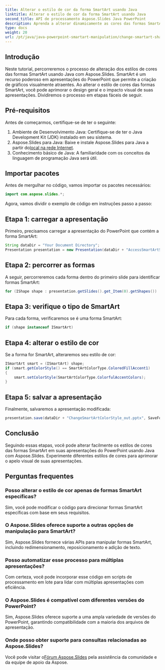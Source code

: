 ```yaml
---
title: Alterar o estilo de cor da forma SmartArt usando Java
linktitle: Alterar o estilo de cor da forma SmartArt usando Java
second_title: API de processamento Aspose.Slides Java PowerPoint
description: Aprenda a alterar dinamicamente as cores das formas SmartArt no PowerPoint com Java e Aspose.Slides. Aumente o apelo visual sem esforço.
type: docs
weight: 20
url: /pt/java/java-powerpoint-smartart-manipulation/change-smartart-shape-color-style-java/
---
```

## Introdução
Neste tutorial, percorreremos o processo de alteração dos estilos de cores das formas SmartArt usando Java com Aspose.Slides. SmartArt é um recurso poderoso em apresentações do PowerPoint que permite a criação de gráficos visualmente atraentes. Ao alterar o estilo de cores das formas SmartArt, você pode aprimorar o design geral e o impacto visual de suas apresentações. Dividiremos o processo em etapas fáceis de seguir.
## Pré-requisitos
Antes de começarmos, certifique-se de ter o seguinte:
1. Ambiente de Desenvolvimento Java: Certifique-se de ter o Java Development Kit (JDK) instalado em seu sistema.
2.  Aspose.Slides para Java: Baixe e instale Aspose.Slides para Java a partir do[local na rede Internet](https://releases.aspose.com/slides/java/).
3. Conhecimento básico de Java: A familiaridade com os conceitos da linguagem de programação Java será útil.
## Importar pacotes
Antes de mergulhar no código, vamos importar os pacotes necessários:
```java
import com.aspose.slides.*;
```
Agora, vamos dividir o exemplo de código em instruções passo a passo:
## Etapa 1: carregar a apresentação
Primeiro, precisamos carregar a apresentação do PowerPoint que contém a forma SmartArt:
```java
String dataDir = "Your Document Directory";
Presentation presentation = new Presentation(dataDir + "AccessSmartArtShape.pptx");
```
## Etapa 2: percorrer as formas
A seguir, percorreremos cada forma dentro do primeiro slide para identificar formas SmartArt:
```java
for (IShape shape : presentation.getSlides().get_Item(0).getShapes())
```
## Etapa 3: verifique o tipo de SmartArt
Para cada forma, verificaremos se é uma forma SmartArt:
```java
if (shape instanceof ISmartArt)
```
## Etapa 4: alterar o estilo de cor
Se a forma for SmartArt, alteraremos seu estilo de cor:
```java
ISmartArt smart = (ISmartArt) shape;
if (smart.getColorStyle() == SmartArtColorType.ColoredFillAccent1)
{
    smart.setColorStyle(SmartArtColorType.ColorfulAccentColors);
}
```
## Etapa 5: salvar a apresentação
Finalmente, salvaremos a apresentação modificada:
```java
presentation.save(dataDir + "ChangeSmartArtColorStyle_out.pptx", SaveFormat.Pptx);
```
## Conclusão
Seguindo essas etapas, você pode alterar facilmente os estilos de cores das formas SmartArt em suas apresentações do PowerPoint usando Java com Aspose.Slides. Experimente diferentes estilos de cores para aprimorar o apelo visual de suas apresentações.
## Perguntas frequentes
### Posso alterar o estilo de cor apenas de formas SmartArt específicas?
Sim, você pode modificar o código para direcionar formas SmartArt específicas com base em seus requisitos.
### O Aspose.Slides oferece suporte a outras opções de manipulação para SmartArt?
Sim, Aspose.Slides fornece várias APIs para manipular formas SmartArt, incluindo redimensionamento, reposicionamento e adição de texto.
### Posso automatizar esse processo para múltiplas apresentações?
Com certeza, você pode incorporar esse código em scripts de processamento em lote para lidar com múltiplas apresentações com eficiência.
### O Aspose.Slides é compatível com diferentes versões do PowerPoint?
Sim, Aspose.Slides oferece suporte a uma ampla variedade de versões do PowerPoint, garantindo compatibilidade com a maioria dos arquivos de apresentação.
### Onde posso obter suporte para consultas relacionadas ao Aspose.Slides?
 Você pode visitar o[Fórum Aspose.Slides](https://forum.aspose.com/c/slides/11) pela assistência da comunidade e da equipe de apoio da Aspose.